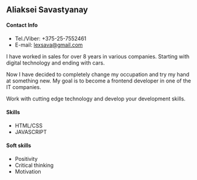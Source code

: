 ## Aliaksei Savastyanay
#### Contact Info
* Tel./Viber: +375-25-7552461
* E-mail: lexsava@gmail.com


I have worked in sales for over 8 years in various companies. Starting with digital technology and ending with cars.

Now I have decided to completely change my occupation and try my hand at something new. My goal is to become a frontend developer in one of the IT companies.

Work with cutting edge technology and develop your development skills.

#### Skills 
* HTML/CSS
* JAVASCRIPT
#### Soft skills
* Positivity 
* Critical thinking
* Motivation 
